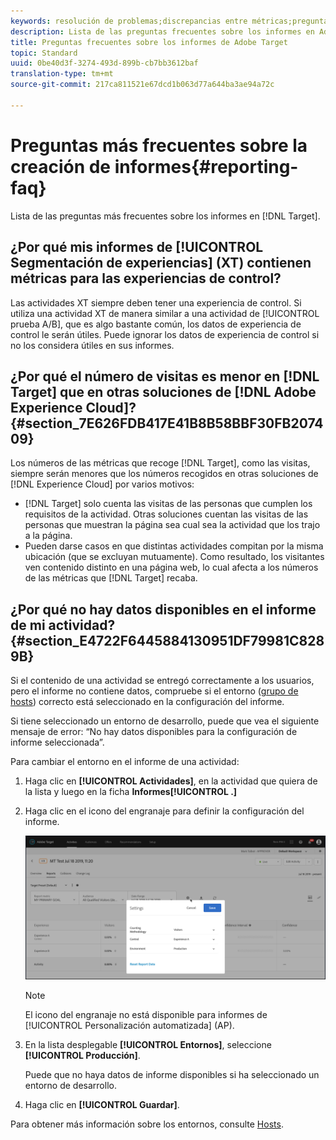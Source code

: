 ```yaml
---
keywords: resolución de problemas;discrepancias entre métricas;preguntas más frecuentes;informes
description: Lista de las preguntas frecuentes sobre los informes en Adobe Target.
title: Preguntas frecuentes sobre los informes de Adobe Target
topic: Standard
uuid: 0be40d3f-3274-493d-899b-cb7bb3612baf
translation-type: tm+mt
source-git-commit: 217ca811521e67dcd1b063d77a644ba3ae94a72c

---
```



# Preguntas más frecuentes sobre la creación de informes{#reporting-faq}

Lista de las preguntas más frecuentes sobre los informes en [!DNL Target].

## ¿Por qué mis informes de [!UICONTROL Segmentación de experiencias] (XT) contienen métricas para las experiencias de control?

Las actividades XT siempre deben tener una experiencia de control. Si utiliza una actividad XT de manera similar a una actividad de [!UICONTROL prueba A/B], que es algo bastante común, los datos de experiencia de control le serán útiles. Puede ignorar los datos de experiencia de control si no los considera útiles en sus informes.

## ¿Por qué el número de visitas es menor en [!DNL Target] que en otras soluciones de [!DNL Adobe Experience Cloud]?{#section_7E626FDB417E41B8B58BBF30FB207409}

Los números de las métricas que recoge [!DNL Target], como las visitas, siempre serán menores que los números recogidos en otras soluciones de [!DNL Experience Cloud] por varios motivos:

* [!DNL Target] solo cuenta las visitas de las personas que cumplen los requisitos de la actividad. Otras soluciones cuentan las visitas de las personas que muestran la página sea cual sea la actividad que los trajo a la página.
* Pueden darse casos en que distintas actividades compitan por la misma ubicación (que se excluyan mutuamente). Como resultado, los visitantes ven contenido distinto en una página web, lo cual afecta a los números de las métricas que [!DNL Target] recaba.

## ¿Por qué no hay datos disponibles en el informe de mi actividad?{#section_E4722F6445884130951DF79981C8289B}

Si el contenido de una actividad se entregó correctamente a los usuarios, pero el informe no contiene datos, compruebe si el entorno ([grupo de hosts](/help/administrating-target/hosts.md)) correcto está seleccionado en la configuración del informe.

Si tiene seleccionado un entorno de desarrollo, puede que vea el siguiente mensaje de error: “No hay datos disponibles para la configuración de informe seleccionada”.

Para cambiar el entorno en el informe de una actividad:

1. Haga clic en **[!UICONTROL Actividades]**, en la actividad que quiera de la lista y luego en la ficha **Informes[!UICONTROL .]**
1. Haga clic en el icono del engranaje para definir la configuración del informe.

   ![Cuadro de diálogo Configuración A/B](/help/c-reports/c-report-settings/assets/ab_settings_dialog.png)

   >[!NOTE]
   >
   >El icono del engranaje no está disponible para informes de [!UICONTROL Personalización automatizada] (AP).

1. En la lista desplegable **[!UICONTROL Entornos]**, seleccione **[!UICONTROL Producción]**.

   Puede que no haya datos de informe disponibles si ha seleccionado un entorno de desarrollo.

1. Haga clic en **[!UICONTROL Guardar]**.

Para obtener más información sobre los entornos, consulte [Hosts](../administrating-target/hosts.md#concept_516BB01EBFBD4449AB03940D31AEB66E).
